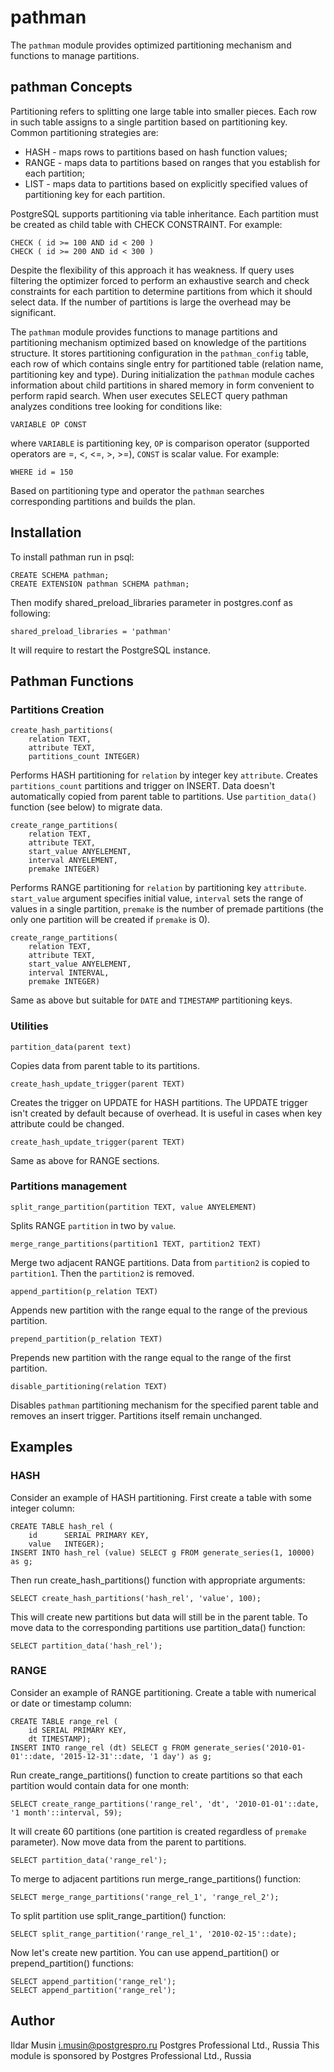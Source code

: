# pathman

The `pathman` module provides optimized partitioning mechanism and functions to manage partitions.

## pathman Concepts

Partitioning refers to splitting one large table into smaller pieces. Each row in such table assigns to a single partition based on partitioning key. Common partitioning strategies are:

* HASH - maps rows to partitions based on hash function values;
* RANGE - maps data to partitions based on ranges that you establish for each partition;
* LIST - maps data to partitions based on explicitly specified values of partitioning key for each partition.

PostgreSQL supports partitioning via table inheritance. Each partition must be created as child table with CHECK CONSTRAINT. For example:

```
CHECK ( id >= 100 AND id < 200 )
CHECK ( id >= 200 AND id < 300 )
```

Despite the flexibility of this approach it has weakness. If query uses filtering the optimizer forced to perform an exhaustive search and check constraints for each partition to determine partitions from which it should select data. If the number of partitions is large the overhead may be significant.

The `pathman` module provides functions to manage partitions and partitioning mechanism optimized based on knowledge of the partitions structure. It stores partitioning configuration in the `pathman_config` table, each row of which contains single entry for partitioned table (relation name, partitioning key and type). During initialization the `pathman` module caches information about child partitions in shared memory in form convenient to perform rapid search. When user executes SELECT query pathman analyzes conditions tree looking for conditions like:

```
VARIABLE OP CONST
```
where `VARIABLE` is partitioning key, `OP` is comparison operator (supported operators are =, <, <=, >, >=), `CONST` is scalar value. For example:

```
WHERE id = 150
```

Based on partitioning type and operator the `pathman` searches corresponding partitions and builds the plan.

## Installation

To install pathman run in psql:
```
CREATE SCHEMA pathman;
CREATE EXTENSION pathman SCHEMA pathman;
```
Then modify shared_preload_libraries parameter in postgres.conf as following:
```
shared_preload_libraries = 'pathman'
```
It will require to restart the PostgreSQL instance.

## Pathman Functions

### Partitions Creation
```
create_hash_partitions(
    relation TEXT,
    attribute TEXT,
    partitions_count INTEGER)
```
Performs HASH partitioning for `relation` by integer key `attribute`. Creates `partitions_count` partitions and trigger on INSERT. Data doesn't automatically copied from parent table to partitions. Use `partition_data()` function (see below) to migrate data.

```
create_range_partitions(
    relation TEXT,
    attribute TEXT,
    start_value ANYELEMENT,
    interval ANYELEMENT,
    premake INTEGER)
```
Performs RANGE partitioning for `relation` by partitioning key `attribute`. `start_value` argument specifies initial value, `interval` sets the range of values in a single partition, `premake` is the number of premade partitions (the only one partition will be created if `premake` is 0).
```
create_range_partitions(
    relation TEXT,
    attribute TEXT,
    start_value ANYELEMENT,
    interval INTERVAL,
    premake INTEGER)
```
Same as above but suitable for `DATE` and `TIMESTAMP` partitioning keys.

### Utilities
```
partition_data(parent text)
```
Copies data from parent table to its partitions.
```
create_hash_update_trigger(parent TEXT)
```
Creates the trigger on UPDATE for HASH partitions. The UPDATE trigger isn't created by default because of overhead. It is useful in cases when key attribute could be changed.
```
create_hash_update_trigger(parent TEXT)
```
Same as above for RANGE sections.

### Partitions management
```
split_range_partition(partition TEXT, value ANYELEMENT)
```
Splits RANGE `partition` in two by `value`.
```
merge_range_partitions(partition1 TEXT, partition2 TEXT)
```
Merge two adjacent RANGE partitions. Data from `partition2` is copied to `partition1`. Then the `partition2` is removed.
```
append_partition(p_relation TEXT)
```
Appends new partition with the range equal to the range of the previous partition.
```
prepend_partition(p_relation TEXT)
```
Prepends new partition with the range equal to the range of the first partition.
```
disable_partitioning(relation TEXT)
```
Disables `pathman` partitioning mechanism for the specified parent table and removes an insert trigger. Partitions itself remain unchanged.

## Examples
### HASH
Consider an example of HASH partitioning. First create a table with some integer column:
```
CREATE TABLE hash_rel (
    id      SERIAL PRIMARY KEY,
    value   INTEGER);
INSERT INTO hash_rel (value) SELECT g FROM generate_series(1, 10000) as g;
```
Then run create_hash_partitions() function with appropriate arguments:
```
SELECT create_hash_partitions('hash_rel', 'value', 100);
```
This will create new partitions but data will still be in the parent table. To move data to the corresponding partitions use partition_data() function:
```
SELECT partition_data('hash_rel');
```
### RANGE
Consider an example of RANGE partitioning. Create a table with numerical or date or timestamp column:
```
CREATE TABLE range_rel (
    id SERIAL PRIMARY KEY,
    dt TIMESTAMP);
INSERT INTO range_rel (dt) SELECT g FROM generate_series('2010-01-01'::date, '2015-12-31'::date, '1 day') as g;
```
Run create_range_partitions() function to create partitions so that each partition would contain data for one month:
```
SELECT create_range_partitions('range_rel', 'dt', '2010-01-01'::date, '1 month'::interval, 59);
```
It will create 60 partitions (one partition is created regardless of `premake` parameter). Now move data from the parent to partitions.
```
SELECT partition_data('range_rel');
```
To merge to adjacent partitions run merge_range_partitions() function:
```
SELECT merge_range_partitions('range_rel_1', 'range_rel_2');
```
To split partition use split_range_partition() function:
```
SELECT split_range_partition('range_rel_1', '2010-02-15'::date);
```
Now let's create new partition. You can use append_partition() or prepend_partition() functions:
```
SELECT append_partition('range_rel');
SELECT append_partition('range_rel');
```

## Author
Ildar Musin <i.musin@postgrespro.ru> Postgres Professional Ltd., Russia
This module is sponsored by Postgres Professional Ltd., Russia

